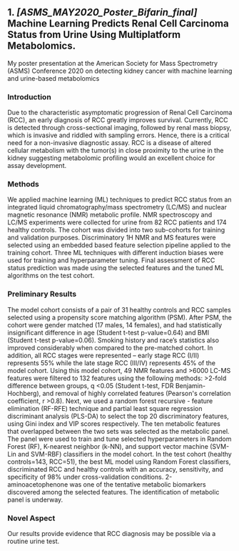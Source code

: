 ## 1. _[ASMS_MAY2020_Poster_Bifarin_final]_ Machine Learning Predicts Renal Cell Carcinoma Status from Urine Using Multiplatform Metabolomics.
My poster presentation at the American Society for Mass Spectrometry (ASMS) Conference 2020 on detecting kidney cancer with machine learning and urine-based metabolomics

### Introduction
Due to the characteristic asymptomatic progression of Renal Cell Carcinoma (RCC), an early diagnosis of RCC greatly improves survival. Currently, RCC is detected through cross-sectional imaging, followed by renal mass biopsy, which is invasive and riddled with sampling errors. Hence, there is a critical need for a non-invasive diagnostic assay. RCC is a disease of altered cellular metabolism with the tumor(s) in close proximity to the urine in the kidney suggesting metabolomic profiling would an excellent choice for assay development.

### Methods
We applied machine learning (ML) techniques to predict RCC status from an integrated liquid chromatography/mass spectrometry (LC/MS) and nuclear magnetic resonance (NMR) metabolic profile. NMR spectroscopy and LC/MS experiments were collected for urine from 82 RCC patients and 174 healthy controls. The cohort was divided into two sub-cohorts for training and validation purposes. Discriminatory 1H NMR and MS features were selected using an embedded based feature selection pipeline applied to the training cohort. Three ML techniques with different induction biases were used for training and hyperparameter tuning. Final assessment of RCC status prediction was made using the selected features and the tuned ML algorithms on the test cohort.

### Preliminary Results
The model cohort consists of a pair of 31 healthy controls and RCC samples selected using a propensity score matching algorithm (PSM). After PSM, the cohort were gender matched (17 males, 14 females), and had statistically insignificant difference in age (Student t-test p-value=0.64) and BMI (Student t-test p-value=0.06). Smoking history and race’s statistics also improved considerably when compared to the pre-matched cohort. In addition, all RCC stages were represented – early stage RCC (I/II) represents 55% while the late stage RCC (III/IV) represents 45% of the model cohort. Using this model cohort, 49 NMR features and >6000 LC-MS features were filtered to 132 features using the following methods: >2-fold difference between groups, q <0.05 (Student t-test, FDR Benjamin-Hochberg), and removal of highly correlated features (Pearson's correlation coefficient, r >0.8). Next, we used a random forest recursive - feature elimination (RF-RFE) technique and partial least square regression discriminant analysis (PLS-DA) to select the top 20 discriminatory features, using Gini index and VIP scores respectively. The ten metabolic features that overlapped between the two sets was selected as the metabolic panel. The panel were used to train and tune selected hyperparameters in Random Forest (RF), K-nearest neighbor (k-NN), and support vector machine (SVM-Lin and SVM-RBF) classifiers in the model cohort. In the test cohort (healthy controls=143, RCC=51), the best ML model using Random Forest classifiers, discriminated RCC and healthy controls with an accuracy, sensitivity, and specificity of 98% under cross-validation conditions. 2-aminoacetophenone was one of the tentative metabolic biomarkers discovered among the selected features. The identification of metabolic panel is underway.  

### Novel Aspect
Our results provide evidence that RCC diagnosis may be possible via a routine urine test. 
